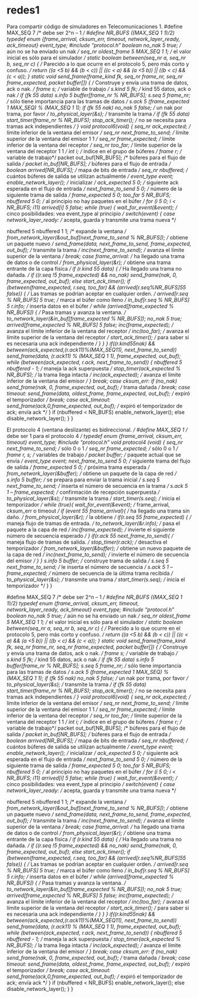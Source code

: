 # redes1
Para compartir código de simuladores en Telecomunicaciones 1.
#define MAX_SEQ 7 /* debe ser 2^n – 1 */
#define NR_BUFS ((MAX_SEQ 1 1)/2)
typedef enum {frame_arrival, cksum_err, timeout, network_layer_ready, ack_timeout} event_type;
#include “protocol.h”
boolean no_nak 5 true; /* aún no se ha enviado un nak */
seq_nr oldest_frame 5 MAX_SEQ 1 1; /* el valor inicial es sólo para el simulador */
static boolean between(seq_nr a, seq_nr b, seq_nr c)
{
/* Parecido a lo que ocurre en el protocolo 5, pero más corto y confuso. */
return ((a <5 b) && (b < c)) || ((c < a) && (a <5 b)) || ((b < c) && (c < a));
}
static void send_frame(frame_kind fk, seq_nr frame_nr, seq_nr frame_expected, packet buffer[])
{
/* Construye y envía una trama de datos, ack o nak. */
frame s; /* variable de trabajo */
s.kind 5 fk; /* kind 55 datos, ack o nak */
if (fk 55 data) s.info 5 buffer[frame_nr % NR_BUFS];
s.seq 5 frame_nr; /* sólo tiene importancia para las tramas de datos */
s.ack 5 (frame_expected 1 MAX_SEQ) % (MAX_SEQ 1 1);
if (fk 55 nak) no_nak 5 false; /* un nak por trama, por favor */
to_physical_layer(&s); /* transmite la trama */
if (fk 55 data) start_timer(frame_nr % NR_BUFS);
stop_ack_timer(); /* no se necesita para tramas ack independientes */
}
void protocol6(void)
{
seq_nr ack_expected; /* límite inferior de la ventana del emisor */
seq_nr next_frame_to_send; /* límite superior de la ventana del emisor 1 1 */
seq_nr frame_expected; /* límite inferior de la ventana del receptor */
seq_nr too_far; /* límite superior de la ventana del receptor 1 1 */
int i; /* índice en el grupo de búferes */
frame r; /* variable de trabajo*/
packet out_buf[NR_BUFS]; /* búferes para el flujo de salida */
packet in_buf[NR_BUFS]; /* búferes para el flujo de entrada */
boolean arrived[NR_BUFS]; /* mapa de bits de entrada */
seq_nr nbuffered; /* cuántos búferes de salida se utilizan actualmente */
event_type event;
enable_network_layer(); /* inicializar */
ack_expected 5 0; /* siguiente ack esperada en el flujo de entrada */
next_frame_to_send 5 0; /* número de la siguiente trama de salida */
frame_expected 5 0;
too_far 5 NR_BUFS;
nbuffered 5 0; /* al principio no hay paquetes en el búfer */
for (i 5 0; i < NR_BUFS; i11) arrived[i] 5 false;
while (true) {
wait_for_event(&event); /* cinco posibilidades: vea event_type al principio */
switch(event) {
 case network_layer_ready: /* acepta, guarda y transmite una trama nueva */ 
 
 nbuffered 5 nbuffered 1 1; /* expande la ventana */
 from_network_layer(&out_buf[next_frame_to_send % NR_BUFS]); /* obtiene un paquete nuevo */
 send_frame(data, next_frame_to_send, frame_expected, out_buf); /* transmite la trama */
 inc(next_frame_to_send); /* avanza el límite superior de la ventana */
 break;
 case frame_arrival: /* ha llegado una trama de datos o de control */
 from_physical_layer(&r); /* obtiene una trama entrante de la capa física */
 if (r.kind 55 data) {
 /* Ha llegado una trama no dañada. */
 if ((r.seq !5 frame_expected) && no_nak)
 send_frame(nak, 0, frame_expected, out_buf); else start_ack_timer();
 if (between(frame_expected, r.seq, too_far) && (arrived[r.seq%NR_BUFS]55 false)) {
 /* Las tramas se podrían aceptar en cualquier orden. */
 arrived[r.seq % NR_BUFS] 5 true; /* marca el búfer como lleno */
 in_buf[r.seq % NR_BUFS] 5 r.info; /* inserta datos en el búfer */
 while (arrived[frame_expected % NR_BUFS]) {
 /* Pasa tramas y avanza la ventana. */
 to_network_layer(&in_buf[frame_expected % NR_BUFS]);
 no_nak 5 true;
 arrived[frame_expected % NR_BUFS] 5 false;
 inc(frame_expected); /* avanza el límite inferior de la ventana del receptor */
 inc(too_far); /* avanza el límite superior de la ventana del receptor */
 start_ack_timer(); /* para saber si es necesaria una ack independiente */
 }
 }
 }
 if((r.kind55nak) && between(ack_expected,(r.ack11)%(MAX_SEQ11), next_frame_to_send))
 send_frame(data, (r.ack11) % (MAX_SEQ 1 1), frame_expected, out_buf);
 while (between(ack_expected, r.ack, next_frame_to_send)) {
 nbuffered 5 nbuffered - 1; /* maneja la ack superpuesta */
 stop_timer(ack_expected % NR_BUFS); /* la trama llega intacta */
 inc(ack_expected); /* avanza el límite inferior de la ventana del emisor */
 }
 break;
 case cksum_err:
 if (no_nak) send_frame(nak, 0, frame_expected, out_buf); /* trama dañada */
 break;
 case timeout:
 send_frame(data, oldest_frame, frame_expected, out_buf); /* expiró el temporizador */
 break;
 case ack_timeout:
 send_frame(ack,0,frame_expected, out_buf); /* expiró el temporizador de ack; envía ack */
}
if (nbuffered < NR_BUFS) enable_network_layer(); else disable_network_layer();
}
}






El protocolo 4 (ventana deslizante) es bidireccional. */
#define MAX_SEQ 1 /* debe ser 1 para el protocolo 4 */
typedef enum {frame_arrival, cksum_err, timeout} event_type;
#include “protocol.h”
void protocol4 (void)
{
seq_nr next_frame_to_send; /* sólo 0 o 1 */
seq_nr frame_expected; /* sólo 0 o 1 */
frame r, s; /* variables de trabajo */
packet buffer; /* paquete actual que se envía */
event_type event;
next_frame_to_send 5 0; /* siguiente trama del flujo de salida */
frame_expected 5 0; /* próxima trama esperada */
from_network_layer(&buffer); /* obtiene un paquete de la capa de red */
s.info 5 buffer; /* se prepara para enviar la trama inicial */
s.seq 5 next_frame_to_send; /* inserta el número de secuencia en la trama */
s.ack 5 1 – frame_expected; /* confirmación de recepción superpuesta */
to_physical_layer(&s); /* transmite la trama */
start_timer(s.seq); /* inicia el temporizador */
while (true){
 wait_for_event(&event); /* frame_arrival, cksum_err o timeout */
 if (event 55 frame_arrival){ /* ha llegado una trama sin daño. */
 from_physical_layer(&r); /* la obtiene */
 if(r.seq 55 frame_expected) { /* maneja flujo de tramas de entrada. */
 to_network_layer(&r.info); /* pasa el paquete a la capa de red */
 inc(frame_expected); /* invierte el siguiente número de secuencia esperado */
 }
 if(r.ack 55 next_frame_to_send){ /* maneja flujo de tramas de salida. */
 stop_timer(r.ack); /* desactiva el temporizador */
 from_network_layer(&buffer); /* obtiene un nuevo paquete de la capa de red */
 inc(next_frame_to_send); /* invierte el número de secuencia del emisor */
 }
 }
 s.info 5 buffer; /* construye trama de salida */
 s.seq 5 next_frame_to_send; /* le inserta el número de secuencia */
 s.ack 5 1 – frame_expected; /* número de secuencia de la última trama recibida */
 to_physical_layer(&s); /* transmite una trama */
 start_timer(s.seq); /* inicia el temporizador */
}
}

#define MAX_SEQ 7 /* debe ser 2^n – 1 */
#define NR_BUFS ((MAX_SEQ 1 1)/2)
typedef enum {frame_arrival, cksum_err, timeout, network_layer_ready, ack_timeout} event_type;
#include “protocol.h”
boolean no_nak 5 true; /* aún no se ha enviado un nak */
seq_nr oldest_frame 5 MAX_SEQ 1 1; /* el valor inicial es sólo para el simulador */
static boolean between(seq_nr a, seq_nr b, seq_nr c)
{
/* Parecido a lo que ocurre en el protocolo 5, pero más corto y confuso. */
return ((a <5 b) && (b < c)) || ((c < a) && (a <5 b)) || ((b < c) && (c < a));
}
static void send_frame(frame_kind fk, seq_nr frame_nr, seq_nr frame_expected, packet buffer[])
{
/* Construye y envía una trama de datos, ack o nak. */
frame s; /* variable de trabajo */
s.kind 5 fk; /* kind 55 datos, ack o nak */
if (fk 55 data) s.info 5 buffer[frame_nr % NR_BUFS];
s.seq 5 frame_nr; /* sólo tiene importancia para las tramas de datos */
s.ack 5 (frame_expected 1 MAX_SEQ) % (MAX_SEQ 1 1);
if (fk 55 nak) no_nak 5 false; /* un nak por trama, por favor */
to_physical_layer(&s); /* transmite la trama */
if (fk 55 data) start_timer(frame_nr % NR_BUFS);
stop_ack_timer(); /* no se necesita para tramas ack independientes */
}
void protocol6(void)
{
seq_nr ack_expected; /* límite inferior de la ventana del emisor */
seq_nr next_frame_to_send; /* límite superior de la ventana del emisor 1 1 */
seq_nr frame_expected; /* límite inferior de la ventana del receptor */
seq_nr too_far; /* límite superior de la ventana del receptor 1 1 */
int i; /* índice en el grupo de búferes */
frame r; /* variable de trabajo*/
packet out_buf[NR_BUFS]; /* búferes para el flujo de salida */
packet in_buf[NR_BUFS]; /* búferes para el flujo de entrada */
boolean arrived[NR_BUFS]; /* mapa de bits de entrada */
seq_nr nbuffered; /* cuántos búferes de salida se utilizan actualmente */
event_type event;
enable_network_layer(); /* inicializar */
ack_expected 5 0; /* siguiente ack esperada en el flujo de entrada */
next_frame_to_send 5 0; /* número de la siguiente trama de salida */
frame_expected 5 0;
too_far 5 NR_BUFS;
nbuffered 5 0; /* al principio no hay paquetes en el búfer */
for (i 5 0; i < NR_BUFS; i11) arrived[i] 5 false;
while (true) {
wait_for_event(&event); /* cinco posibilidades: vea event_type al principio */
switch(event) {
 case network_layer_ready: /* acepta, guarda y transmite una trama nueva */ 
 
 nbuffered 5 nbuffered 1 1; /* expande la ventana */
 from_network_layer(&out_buf[next_frame_to_send % NR_BUFS]); /* obtiene un paquete nuevo */
 send_frame(data, next_frame_to_send, frame_expected, out_buf); /* transmite la trama */
 inc(next_frame_to_send); /* avanza el límite superior de la ventana */
 break;
 case frame_arrival: /* ha llegado una trama de datos o de control */
 from_physical_layer(&r); /* obtiene una trama entrante de la capa física */
 if (r.kind 55 data) {
 /* Ha llegado una trama no dañada. */
 if ((r.seq !5 frame_expected) && no_nak)
 send_frame(nak, 0, frame_expected, out_buf); else start_ack_timer();
 if (between(frame_expected, r.seq, too_far) && (arrived[r.seq%NR_BUFS]55 false)) {
 /* Las tramas se podrían aceptar en cualquier orden. */
 arrived[r.seq % NR_BUFS] 5 true; /* marca el búfer como lleno */
 in_buf[r.seq % NR_BUFS] 5 r.info; /* inserta datos en el búfer */
 while (arrived[frame_expected % NR_BUFS]) {
 /* Pasa tramas y avanza la ventana. */
 to_network_layer(&in_buf[frame_expected % NR_BUFS]);
 no_nak 5 true;
 arrived[frame_expected % NR_BUFS] 5 false;
 inc(frame_expected); /* avanza el límite inferior de la ventana del receptor */
 inc(too_far); /* avanza el límite superior de la ventana del receptor */
 start_ack_timer(); /* para saber si es necesaria una ack independiente */
 }
 }
 }
 if((r.kind55nak) && between(ack_expected,(r.ack11)%(MAX_SEQ11), next_frame_to_send))
 send_frame(data, (r.ack11) % (MAX_SEQ 1 1), frame_expected, out_buf);
 while (between(ack_expected, r.ack, next_frame_to_send)) {
 nbuffered 5 nbuffered - 1; /* maneja la ack superpuesta */
 stop_timer(ack_expected % NR_BUFS); /* la trama llega intacta */
 inc(ack_expected); /* avanza el límite inferior de la ventana del emisor */
 }
 break;
 case cksum_err:
 if (no_nak) send_frame(nak, 0, frame_expected, out_buf); /* trama dañada */
 break;
 case timeout:
 send_frame(data, oldest_frame, frame_expected, out_buf); /* expiró el temporizador */
 break;
 case ack_timeout:
 send_frame(ack,0,frame_expected, out_buf); /* expiró el temporizador de ack; envía ack */
}
if (nbuffered < NR_BUFS) enable_network_layer(); else disable_network_layer();
}
}
